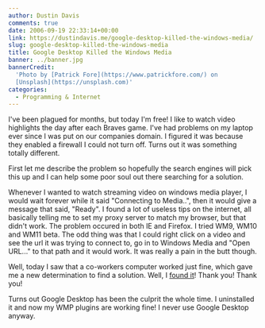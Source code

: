 ```yaml
---
author: Dustin Davis
comments: true
date: 2006-09-19 22:33:14+00:00
link: https://dustindavis.me/google-desktop-killed-the-windows-media/
slug: google-desktop-killed-the-windows-media
title: Google Desktop Killed the Windows Media
banner: ../banner.jpg
bannerCredit:
  'Photo by [Patrick Fore](https://www.patrickfore.com/) on
  [Unsplash](https://unsplash.com)'
categories:
  - Programming & Internet
---
```


I've been plagued for months, but today I'm free! I like to watch video
highlights the day after each Braves game. I've had problems on my laptop ever
since I was put on our companies domain. I figured it was because they enabled a
firewall I could not turn off. Turns out it was something totally different.

First let me describe the problem so hopefully the search engines will pick this
up and I can help some poor soul out there searching for a solution.

Whenever I wanted to watch streaming video on windows media player, I would wait
forever while it said "Connecting to Media..", then it would give a message that
said, "Ready". I found a lot of useless tips on the internet, all basically
telling me to set my proxy server to match my browser, but that didn't work. The
problem occured in both IE and Firefox. I tried WM9, WM10 and WM11 beta. The odd
thing was that I could right click on a video and see the url it was trying to
connect to, go in to Windows Media and "Open URL..." to that path and it would
work. It was really a pain in the butt though.

Well, today I saw that a co-workers computer worked just fine, which gave me a
new determination to find a solution. Well, I
[found it](http://www.mcse.ms/message1279472.html)! Thank you! Thank you!

Turns out Google Desktop has been the culprit the whole time. I uninstalled it
and now my WMP plugins are working fine! I never use Google Desktop anyway.
